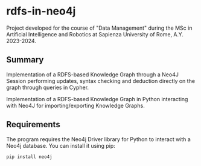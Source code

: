 # rdfs-in-neo4j

Project developed for the course of "Data Management" during the MSc in Artificial Intelligence and Robotics at Sapienza University of Rome, A.Y. 2023-2024.


## Summary

Implementation of a RDFS-based Knowledge Graph through a Neo4J Session performing updates, syntax checking and deduction directly on the graph through queries in Cypher.

Implementation of a RDFS-based Knowledge Graph in Python interacting with Neo4J for importing/exporting Knowledge Graphs.


## Requirements

The program requires the Neo4j Driver library for Python to interact with a Neo4j database. You can install it using pip:

```pip install neo4j```
